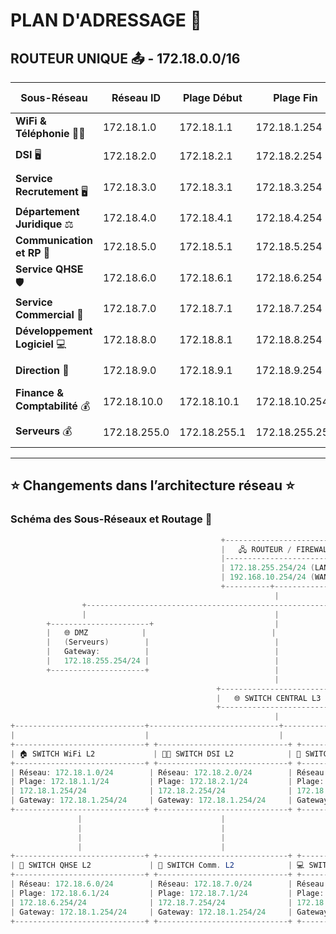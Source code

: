 # PLAN D'ADRESSAGE 📑

## ROUTEUR UNIQUE 📤 - **172.18.0.0/16**

| **Sous-Réseau**               | **Réseau ID** | **Plage Début** | **Plage Fin**  | **Broadcast**  | **CIDR**  | **Utilisateurs** | **Adresses disponibles** | **Gateway**  | **VLAN ID** |
|--------------------------------|--------------|-----------------|----------------|----------------|-----------|------------------|--------------------------|--------------|-------------|
| **WiFi & Téléphonie** 📶📞    | 172.18.1.0   | 172.18.1.1      | 172.18.1.254   | 172.18.1.255   | /24       |       ???        | 254 adresses             | 172.18.1.254 | VLAN10     |
| **DSI** 🖥️                    | 172.18.2.0   | 172.18.2.1      | 172.18.2.254   | 172.18.2.255   | /24       | 12 👨‍🏫            | 254 adresses             | 172.18.1.254 | VLAN20     |
| **Service Recrutement** 🖥️    | 172.18.3.0   | 172.18.3.1      | 172.18.3.254   | 172.18.3.255   | /24       | 3 👨‍🏫             | 254 adresses             | 172.18.1.254 | VLAN30     |
| **Département Juridique** ⚖️  | 172.18.4.0   | 172.18.4.1      | 172.18.4.254   | 172.18.4.255   | /24       | 10 👨‍🏫            | 254 adresses             | 172.18.1.254 | VLAN40     |
| **Communication et RP** 📰    | 172.18.5.0   | 172.18.5.1      | 172.18.5.254   | 172.18.5.255   | /24       | 18 👨‍🏫            | 254 adresses             | 172.18.1.254 | VLAN50     |
| **Service QHSE** 🛡️           | 172.18.6.0   | 172.18.6.1      | 172.18.6.254   | 172.18.6.255   | /24        | 4 👨‍🏫             | 254 adresses            | 172.18.1.254  | VLAN60     |
| **Service Commercial** 💼     | 172.18.7.0   | 172.18.7.1     | 172.18.7.254    | 172.18.7.255   | /24       | 15 👨‍🏫            | 254 adresses             | 172.18.1.254  | VLAN70    |
| **Développement Logiciel** 💻 | 172.18.8.0   | 172.18.8.1     | 172.18.8.254    | 172.18.8.255   | /24       | 94 👨‍🏫            | 254 adresses             | 172.18.1.254  | VLAN80    |
| **Direction** 🏢              | 172.18.9.0   | 172.18.9.1     | 172.18.9.254    | 172.18.9.255   | /24       | 3 👨‍🏫             | 254 adresses             | 172.18.1.254  | VLAN90    |
| **Finance & Comptabilité** 💰 | 172.18.10.0  | 172.18.10.1    | 172.18.10.254   | 172.18.10.255  | /24       | 8 👨‍🏫             | 254 adresses             | 172.18.1.254   | VLAN100    |
| **Serveurs** 💰               | 172.18.255.0 | 172.18.255.1   | 172.18.255.254  | 172.18.255.255 | /24       | 5 👨‍🏫             | 254 adresses             | 172.18.255.1   | VLAN255    |
---

## ⭐ Changements dans l’architecture réseau ⭐

### Schéma des Sous-Réseaux et Routage 📑

```java
                                               +---------------------------+
                                               |   🖧 ROUTEUR / FIREWALL   |
                                               |---------------------------|
                                               | 172.18.255.254/24 (LAN)   |
                                               | 192.168.10.254/24 (WAN)   |
                                               +----------+----------------+
                                                           |
                +---------------------------------------------------------+---------------------------+
                |                                          |                                          |               
        +----------------------+                           |                             +------------------------+
        |   🌐 DMZ            |                            |                             |    🌍 INTERNET        |
        |   (Serveurs)        |                            |                             |   (Vaste Internet)     |
        |   Gateway:          |                            |                             |   Gateway:             |
        |   172.18.255.254/24 |                            |                             |   192.168.10.254/24    |
        +---------------------+                            |                             +------------------------+
                                                           |
                                              +-------------------------+
                                              |   🌐 SWITCH CENTRAL L3  |
                                              +-------------------------+
                                                           |
+-----------------------------+-----------------------------+-----------------------------+-----------------------------+-----------------------------+
|                             |                             |                             |                             |                             |
+-----------------------------+ +-----------------------------+ +-----------------------------+ +-----------------------------+ +-----------------------------+
| 🏠 SWITCH WiFi L2             | 🧑‍💻 SWITCH DSI L2            | 🔄 SWITCH Recrut. L2           | ⚖️ SWITCH Juridiq. L2          | 🌍 SWITCH Publics L2    |
+-----------------------------+ +-----------------------------+ +-----------------------------+ +-----------------------------+ +-----------------------------+
| Réseau: 172.18.1.0/24        | Réseau: 172.18.2.0/24        | Réseau: 172.18.3.0/24        | Réseau: 172.18.4.0/24        | Réseau: 172.18.5.0/24           |
| Plage: 172.18.1.1/24         | Plage: 172.18.2.1/24         | Plage: 172.18.3.1/24         | Plage: 172.18.4.1/24         | Plage: 172.18.5.1/24            |
| 172.18.1.254/24              | 172.18.2.254/24              | 172.18.3.254/24              | 172.18.4.254/24              | 172.18.5.254/24                 |
| Gateway: 172.18.1.254/24     | Gateway: 172.18.1.254/24     | Gateway: 172.18.1.254/24     | Gateway: 172.18.1.254/24     | Gateway: 172.18.1.254/24        |
+-----------------------------+ +-----------------------------+ +-----------------------------+ +-----------------------------+ +-----------------------------+
               |                               |                               |                               |                               |
               |                               |                               |                               |                               |        
               |                               |                               |                               |                               |
               |                               |                               |                               |                               |
+-----------------------------+ +-----------------------------+ +-----------------------------+ +-----------------------------+ +-----------------------------+
| 🏢 SWITCH QHSE L2             | 💼 SWITCH Comm. L2            | 💻 SWITCH Logiciel L2         | 🏢 SWITCH Dir. L2             | 💰 SWITCH Fin. L2         |
+-----------------------------+ +-----------------------------+ +-----------------------------+ +-----------------------------+ +-----------------------------+
| Réseau: 172.18.6.0/24        | Réseau: 172.18.7.0/24        | Réseau: 172.18.8.0/24        | Réseau: 172.18.9.0/24        | Réseau: 172.18.10.0/24          |
| Plage: 172.18.6.1/24         | Plage: 172.18.7.1/24         | Plage: 172.18.8.1/24         | Plage: 172.18.9.1/24         | Plage: 172.18.10.1/24           |
| 172.18.6.254/24              | 172.18.7.254/24              | 172.18.8.254/24              | 172.18.9.254/24              | 172.18.10.254/24                |
| Gateway: 172.18.1.254/24     | Gateway: 172.18.1.254/24     | Gateway: 172.18.1.254/24     | Gateway: 172.18.1.254/24     | Gateway: 172.18.1.254/24        |
+-----------------------------+ +-----------------------------+ +-----------------------------+ +-----------------------------+ +-----------------------------+



